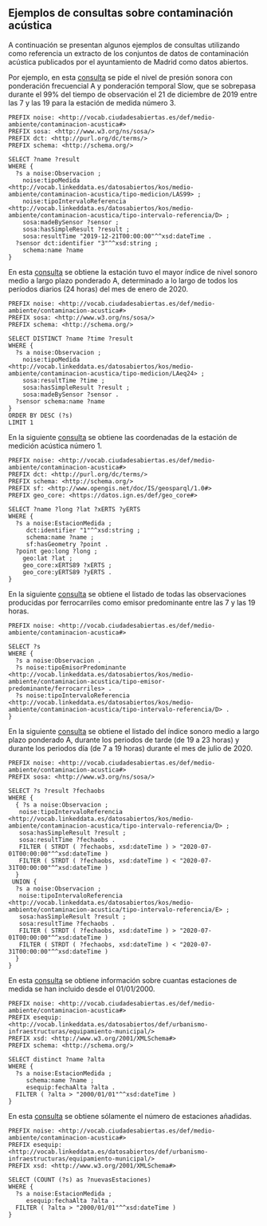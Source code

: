 ## Ejemplos de consultas sobre contaminación acústica

A continuación se presentan algunos ejemplos de consultas utilizando como referencia un extracto de los  conjuntos de datos de contaminación acústica publicados por el ayuntamiento de Madrid como datos abiertos.

Por ejemplo, en esta [consulta](http://ciudadesabiertas.linkeddata.es/sparql?default-graph-uri=&query=PREFIX+noise%3A+%3Chttp%3A%2F%2Fvocab.ciudadesabiertas.es%2Fdef%2Fmedio-ambiente%2Fcontaminacion-acustica%23%3E%0D%0APREFIX+sosa%3A+%3Chttp%3A%2F%2Fwww.w3.org%2Fns%2Fsosa%2F%3E%0D%0APREFIX+dct%3A+%3Chttp%3A%2F%2Fpurl.org%2Fdc%2Fterms%2F%3E%0D%0APREFIX+schema%3A+%3Chttp%3A%2F%2Fschema.org%2F%3E%0D%0A%0D%0ASELECT+%3Fname+%3Fresult%0D%0AWHERE+%7B%0D%0A++%3Fs+a+noise%3AObservacion+%3B%0D%0A++++noise%3AtipoMedida+%3Chttp%3A%2F%2Fvocab.linkeddata.es%2Fdatosabiertos%2Fkos%2Fmedio-ambiente%2Fcontaminacion-acustica%2Ftipo-medicion%2FLAS99%3E+%3B%0D%0A++++noise%3AtipoIntervaloReferencia+%3Chttp%3A%2F%2Fvocab.linkeddata.es%2Fdatosabiertos%2Fkos%2Fmedio-ambiente%2Fcontaminacion-acustica%2Ftipo-intervalo-referencia%2FD%3E+%3B%0D%0A++++sosa%3AmadeBySensor+%3Fsensor+%3B%0D%0A++++sosa%3AhasSimpleResult+%3Fresult+%3B%0D%0A++++sosa%3AresultTime+%222019-12-21T00%3A00%3A00%22%5E%5Exsd%3AdateTime+.%0D%0A++%3Fsensor+dct%3Aidentifier+%223%22%5E%5Exsd%3Astring+%3B%0D%0A++++schema%3Aname+%3Fname%0D%0A%7D&format=text%2Fhtml&timeout=0&debug=on&run=+Run+Query+) se pide el nivel de presión sonora con ponderación frecuencial A y ponderación temporal Slow, que se sobrepasa durante el 99% del tiempo de observación el 21 de diciembre de 2019 entre las 7 y las 19 para la estación de medida número 3.

```
PREFIX noise: <http://vocab.ciudadesabiertas.es/def/medio-ambiente/contaminacion-acustica#>
PREFIX sosa: <http://www.w3.org/ns/sosa/>
PREFIX dct: <http://purl.org/dc/terms/>
PREFIX schema: <http://schema.org/>

SELECT ?name ?result
WHERE {
  ?s a noise:Observacion ;
    noise:tipoMedida <http://vocab.linkeddata.es/datosabiertos/kos/medio-ambiente/contaminacion-acustica/tipo-medicion/LAS99> ;
    noise:tipoIntervaloReferencia <http://vocab.linkeddata.es/datosabiertos/kos/medio-ambiente/contaminacion-acustica/tipo-intervalo-referencia/D> ;
    sosa:madeBySensor ?sensor ;
    sosa:hasSimpleResult ?result ;
    sosa:resultTime "2019-12-21T00:00:00"^^xsd:dateTime .
  ?sensor dct:identifier "3"^^xsd:string ;
    schema:name ?name
}
```

En esta [consulta](http://ciudadesabiertas.linkeddata.es/sparql?default-graph-uri=&query=PREFIX+noise%3A+%3Chttp%3A%2F%2Fvocab.ciudadesabiertas.es%2Fdef%2Fmedio-ambiente%2Fcontaminacion-acustica%23%3E%0D%0APREFIX+sosa%3A+%3Chttp%3A%2F%2Fwww.w3.org%2Fns%2Fsosa%2F%3E%0D%0APREFIX+schema%3A+%3Chttp%3A%2F%2Fschema.org%2F%3E%0D%0A%0D%0ASELECT+DISTINCT+%3Fname+%3Ftime+%3Fresult%0D%0AWHERE+%7B%0D%0A++%3Fs+a+noise%3AObservacion+%3B%0D%0A++++noise%3AtipoMedida+%3Chttp%3A%2F%2Fvocab.linkeddata.es%2Fdatosabiertos%2Fkos%2Fmedio-ambiente%2Fcontaminacion-acustica%2Ftipo-medicion%2FLAeq24%3E+%3B%0D%0A++++sosa%3AresultTime+%3Ftime+%3B%0D%0A++++sosa%3AhasSimpleResult+%3Fresult+%3B%0D%0A++++sosa%3AmadeBySensor+%3Fsensor+.%0D%0A++%3Fsensor+schema%3Aname+%3Fname%0D%0A%7D%0D%0AORDER+BY+DESC+%28%3Fs%29+%0D%0ALIMIT+1&format=text%2Fhtml&timeout=0&debug=on&run=+Run+Query+) se obtiene la estación tuvo el mayor índice de nivel sonoro medio a largo plazo ponderado A, determinado a lo largo de todos los períodos diarios (24 horas) del mes de enero de 2020.

```
PREFIX noise: <http://vocab.ciudadesabiertas.es/def/medio-ambiente/contaminacion-acustica#>
PREFIX sosa: <http://www.w3.org/ns/sosa/>
PREFIX schema: <http://schema.org/>

SELECT DISTINCT ?name ?time ?result
WHERE {
  ?s a noise:Observacion ;
    noise:tipoMedida <http://vocab.linkeddata.es/datosabiertos/kos/medio-ambiente/contaminacion-acustica/tipo-medicion/LAeq24> ;
    sosa:resultTime ?time ;
    sosa:hasSimpleResult ?result ;
    sosa:madeBySensor ?sensor .
  ?sensor schema:name ?name
}
ORDER BY DESC (?s) 
LIMIT 1
```

En la siguiente [consulta](http://ciudadesabiertas.linkeddata.es/sparql?default-graph-uri=&query=PREFIX+noise%3A+%3Chttp%3A%2F%2Fvocab.ciudadesabiertas.es%2Fdef%2Fmedio-ambiente%2Fcontaminacion-acustica%23%3E%0D%0APREFIX+dct%3A+%3Chttp%3A%2F%2Fpurl.org%2Fdc%2Fterms%2F%3E%0D%0APREFIX+schema%3A+%3Chttp%3A%2F%2Fschema.org%2F%3E%0D%0APREFIX+sf%3A+%3Chttp%3A%2F%2Fwww.opengis.net%2Fdoc%2FIS%2Fgeosparql%2F1.0%23%3E%0D%0APREFIX+geo_core%3A+%3Chttps%3A%2F%2Fdatos.ign.es%2Fdef%2Fgeo_core%23%3E%0D%0A%0D%0ASELECT+%3Fname+%3Flong+%3Flat+%3FxERTS+%3FyERTS%0D%0AWHERE+%7B%0D%0A++%3Fs+a+noise%3AEstacionMedida+%3B%0D%0A+++++dct%3Aidentifier+%221%22%5E%5Exsd%3Astring+%3B%0D%0A+++++schema%3Aname+%3Fname+%3B%0D%0A+++++sf%3AhasGeometry+%3Fpoint+.%0D%0A++%3Fpoint+geo%3Along+%3Flong+%3B%0D%0A++++geo%3Alat+%3Flat+%3B%0D%0A++++geo_core%3AxERTS89+%3FxERTS+%3B%0D%0A++++geo_core%3AyERTS89+%3FyERTS+.%0D%0A%7D%0D%0A&format=text%2Fhtml&timeout=0&debug=on&run=+Run+Query+) se obtiene las coordenadas de la estación de medición acústica número 1.

```
PREFIX noise: <http://vocab.ciudadesabiertas.es/def/medio-ambiente/contaminacion-acustica#>
PREFIX dct: <http://purl.org/dc/terms/>
PREFIX schema: <http://schema.org/>
PREFIX sf: <http://www.opengis.net/doc/IS/geosparql/1.0#>
PREFIX geo_core: <https://datos.ign.es/def/geo_core#>

SELECT ?name ?long ?lat ?xERTS ?yERTS
WHERE {
  ?s a noise:EstacionMedida ;
     dct:identifier "1"^^xsd:string ;
     schema:name ?name ;
     sf:hasGeometry ?point .
  ?point geo:long ?long ;
    geo:lat ?lat ;
    geo_core:xERTS89 ?xERTS ;
    geo_core:yERTS89 ?yERTS .
}
```

En la siguiente [consulta](http://ciudadesabiertas.linkeddata.es/sparql?default-graph-uri=&query=PREFIX+noise%3A+%3Chttp%3A%2F%2Fvocab.ciudadesabiertas.es%2Fdef%2Fmedio-ambiente%2Fcontaminacion-acustica%23%3E%0D%0A%0D%0ASELECT+%3Fs%0D%0AWHERE+%7B%0D%0A++%3Fs+a+noise%3AObservacion+.%0D%0A++%3Fs+noise%3AtipoEmisorPredominante+%3Chttp%3A%2F%2Fvocab.linkeddata.es%2Fdatosabiertos%2Fkos%2Fmedio-ambiente%2Fcontaminacion-acustica%2Ftipo-emisor-predominante%2Fferrocarriles%3E+.%0D%0A++%3Fs+noise%3AtipoIntervaloReferencia+%3Chttp%3A%2F%2Fvocab.linkeddata.es%2Fdatosabiertos%2Fkos%2Fmedio-ambiente%2Fcontaminacion-acustica%2Ftipo-intervalo-referencia%2FD%3E+.%0D%0A%7D%0D%0A&format=text%2Fhtml&timeout=0&debug=on&run=+Run+Query+) se obtiene el listado de todas las observaciones producidas por ferrocarriles como emisor predominante entre las 7 y las 19 horas.

```
PREFIX noise: <http://vocab.ciudadesabiertas.es/def/medio-ambiente/contaminacion-acustica#>

SELECT ?s
WHERE {
  ?s a noise:Observacion .
  ?s noise:tipoEmisorPredominante <http://vocab.linkeddata.es/datosabiertos/kos/medio-ambiente/contaminacion-acustica/tipo-emisor-predominante/ferrocarriles> .
  ?s noise:tipoIntervaloReferencia <http://vocab.linkeddata.es/datosabiertos/kos/medio-ambiente/contaminacion-acustica/tipo-intervalo-referencia/D> .
}
```

En la siguiente [consulta](http://ciudadesabiertas.linkeddata.es/sparql?default-graph-uri=&query=PREFIX+noise%3A+%3Chttp%3A%2F%2Fvocab.ciudadesabiertas.es%2Fdef%2Fmedio-ambiente%2Fcontaminacion-acustica%23%3E%0D%0APREFIX+sosa%3A+%3Chttp%3A%2F%2Fwww.w3.org%2Fns%2Fsosa%2F%3E%0D%0A%0D%0ASELECT+%3Fs+%3Fresult+%3Ffechaobs%0D%0AWHERE+%7B%0D%0A++%7B+%3Fs+a+noise%3AObservacion+%3B%0D%0A+++noise%3AtipoIntervaloReferencia+%3Chttp%3A%2F%2Fvocab.linkeddata.es%2Fdatosabiertos%2Fkos%2Fmedio-ambiente%2Fcontaminacion-acustica%2Ftipo-intervalo-referencia%2FD%3E+%3B%0D%0A+++sosa%3AhasSimpleResult+%3Fresult+%3B%0D%0A+++sosa%3AresultTime+%3Ffechaobs+.%0D%0A+++FILTER+%28+STRDT+%28+%3Ffechaobs%2C+xsd%3AdateTime+%29+%3E+%222020-07-01T00%3A00%3A00%22%5E%5Exsd%3AdateTime+%29%0D%0A+++FILTER+%28+STRDT+%28+%3Ffechaobs%2C+xsd%3AdateTime+%29+%3C+%222020-07-31T00%3A00%3A00%22%5E%5Exsd%3AdateTime+%29%0D%0A++%7D%0D%0A+UNION+%7B%0D%0A++%3Fs+a+noise%3AObservacion+%3B%0D%0A+++noise%3AtipoIntervaloReferencia+%3Chttp%3A%2F%2Fvocab.linkeddata.es%2Fdatosabiertos%2Fkos%2Fmedio-ambiente%2Fcontaminacion-acustica%2Ftipo-intervalo-referencia%2FE%3E+%3B%0D%0A+++sosa%3AhasSimpleResult+%3Fresult+%3B%0D%0A+++sosa%3AresultTime+%3Ffechaobs+.%0D%0A+++FILTER+%28+STRDT+%28+%3Ffechaobs%2C+xsd%3AdateTime+%29+%3E+%222020-07-01T00%3A00%3A00%22%5E%5Exsd%3AdateTime+%29%0D%0A+++FILTER+%28+STRDT+%28+%3Ffechaobs%2C+xsd%3AdateTime+%29+%3C+%222020-07-31T00%3A00%3A00%22%5E%5Exsd%3AdateTime+%29%0D%0A++%7D%0D%0A%7D%0D%0A%0D%0A&format=text%2Fhtml&timeout=0&debug=on&run=+Run+Query+) se obtiene el listado del índice sonoro medio a largo plazo ponderado A, durante los periodos de tarde (de 19 a 23 horas) y durante los periodos día (de 7 a 19 horas) durante el mes de julio de 2020.

```
PREFIX noise: <http://vocab.ciudadesabiertas.es/def/medio-ambiente/contaminacion-acustica#>
PREFIX sosa: <http://www.w3.org/ns/sosa/>

SELECT ?s ?result ?fechaobs
WHERE {
  { ?s a noise:Observacion ;
   noise:tipoIntervaloReferencia <http://vocab.linkeddata.es/datosabiertos/kos/medio-ambiente/contaminacion-acustica/tipo-intervalo-referencia/D> ;
   sosa:hasSimpleResult ?result ;
   sosa:resultTime ?fechaobs .
   FILTER ( STRDT ( ?fechaobs, xsd:dateTime ) > "2020-07-01T00:00:00"^^xsd:dateTime )
   FILTER ( STRDT ( ?fechaobs, xsd:dateTime ) < "2020-07-31T00:00:00"^^xsd:dateTime )
  }
 UNION {
  ?s a noise:Observacion ;
   noise:tipoIntervaloReferencia <http://vocab.linkeddata.es/datosabiertos/kos/medio-ambiente/contaminacion-acustica/tipo-intervalo-referencia/E> ;
   sosa:hasSimpleResult ?result ;
   sosa:resultTime ?fechaobs .
   FILTER ( STRDT ( ?fechaobs, xsd:dateTime ) > "2020-07-01T00:00:00"^^xsd:dateTime )
   FILTER ( STRDT ( ?fechaobs, xsd:dateTime ) < "2020-07-31T00:00:00"^^xsd:dateTime )
  }
}
```

En esta [consulta](http://ciudadesabiertas.linkeddata.es/sparql?default-graph-uri=&query=PREFIX+noise%3A+%3Chttp%3A%2F%2Fvocab.ciudadesabiertas.es%2Fdef%2Fmedio-ambiente%2Fcontaminacion-acustica%23%3E%0D%0APREFIX+esequip%3A+%3Chttp%3A%2F%2Fvocab.linkeddata.es%2Fdatosabiertos%2Fdef%2Furbanismo-infraestructuras%2Fequipamiento-municipal%2F%3E%0D%0APREFIX+xsd%3A+%3Chttp%3A%2F%2Fwww.w3.org%2F2001%2FXMLSchema%23%3E%0D%0APREFIX+schema%3A+%3Chttp%3A%2F%2Fschema.org%2F%3E%0D%0A%0D%0ASELECT+distinct+%3Fname+%3Falta%0D%0AWHERE+%7B%0D%0A++%3Fs+a+noise%3AEstacionMedida+%3B%0D%0A+++++schema%3Aname+%3Fname+%3B%0D%0A+++++esequip%3AfechaAlta+%3Falta+.%0D%0A++FILTER+%28+%3Falta+%3E+%222000%2F01%2F01%22%5E%5Exsd%3AdateTime+%29%0D%0A%7D%0D%0A%0D%0A&format=text%2Fhtml&timeout=0&debug=on&run=+Run+Query+) se obtiene información sobre cuantas estaciones de medida se han incluido desde el 01/01/2000.

```
PREFIX noise: <http://vocab.ciudadesabiertas.es/def/medio-ambiente/contaminacion-acustica#>
PREFIX esequip: <http://vocab.linkeddata.es/datosabiertos/def/urbanismo-infraestructuras/equipamiento-municipal/>
PREFIX xsd: <http://www.w3.org/2001/XMLSchema#>
PREFIX schema: <http://schema.org/>

SELECT distinct ?name ?alta
WHERE {
  ?s a noise:EstacionMedida ;
     schema:name ?name ;
     esequip:fechaAlta ?alta .
  FILTER ( ?alta > "2000/01/01"^^xsd:dateTime )
}
```

En esta [consulta](http://ciudadesabiertas.linkeddata.es/sparql?default-graph-uri=&query=PREFIX+noise%3A+%3Chttp%3A%2F%2Fvocab.ciudadesabiertas.es%2Fdef%2Fmedio-ambiente%2Fcontaminacion-acustica%23%3E%0D%0APREFIX+esequip%3A+%3Chttp%3A%2F%2Fvocab.linkeddata.es%2Fdatosabiertos%2Fdef%2Furbanismo-infraestructuras%2Fequipamiento-municipal%2F%3E%0D%0APREFIX+xsd%3A+%3Chttp%3A%2F%2Fwww.w3.org%2F2001%2FXMLSchema%23%3E%0D%0A%0D%0ASELECT+%28COUNT+%28%3Fs%29+as+%3FnuevasEstaciones%29%0D%0AWHERE+%7B%0D%0A++%3Fs+a+noise%3AEstacionMedida+%3B%0D%0A+++++esequip%3AfechaAlta+%3Falta+.%0D%0A++FILTER+%28+%3Falta+%3E+%222000%2F01%2F01%22%5E%5Exsd%3AdateTime+%29%0D%0A%7D%0D%0A&format=text%2Fhtml&timeout=0&debug=on&run=+Run+Query+) se obtiene sólamente el número de estaciones añadidas.

```
PREFIX noise: <http://vocab.ciudadesabiertas.es/def/medio-ambiente/contaminacion-acustica#>
PREFIX esequip: <http://vocab.linkeddata.es/datosabiertos/def/urbanismo-infraestructuras/equipamiento-municipal/>
PREFIX xsd: <http://www.w3.org/2001/XMLSchema#>

SELECT (COUNT (?s) as ?nuevasEstaciones)
WHERE {
  ?s a noise:EstacionMedida ;
     esequip:fechaAlta ?alta .
  FILTER ( ?alta > "2000/01/01"^^xsd:dateTime )
}
```

